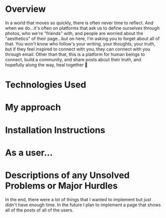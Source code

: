 # Overview
In a world that moves so quickly, there is often never time to reflect. And when we do...it's often on platforms that ask us to define ourselves through photos, who we're "friends" with, and people are worried about the "aesthetics" of their page...but on here, I'm asking you to forget about all of that. You won't know who follow's your writing, your thoughts, your truth, but if they feel inspired to connect with you, they can connect with you through email. Other than that, this is a platform for human beings to connect, build a community, and share posts about their truth, and hopefully along the way, heal together 💛

# Technologies Used

# My approach

# Installation Instructions

# As a user...

# Descriptions of any Unsolved Problems or Major Hurdles 
In the end, there were a lot of things that I wanted to implement but just didn't have enough time. In the future I plan to implement a page that shows all of the posts of all of the users.

